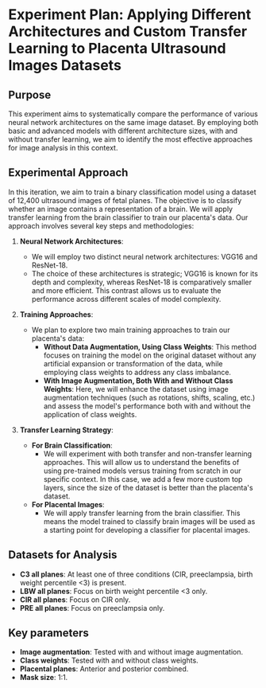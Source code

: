 # **Experiment Plan: Applying Different Architectures and Custom Transfer Learning to Placenta Ultrasound Images Datasets**

## **Purpose**
This experiment aims to systematically compare the performance of various neural network architectures on the same image dataset. By employing both basic and advanced models with different architecture sizes, with and without transfer learning, we aim to identify the most effective approaches for image analysis in this context.

## **Experimental Approach**

In this iteration, we aim to train a binary classification model using a dataset of 12,400 ultrasound images of fetal planes. The objective is to classify whether an image contains a representation of a brain. We will apply transfer learning from the brain classifier to train our placenta's data. Our approach involves several key steps and methodologies:

1. **Neural Network Architectures**: 
   - We will employ two distinct neural network architectures: VGG16 and ResNet-18. 
   - The choice of these architectures is strategic; VGG16 is known for its depth and complexity, whereas ResNet-18 is comparatively smaller and more efficient. This contrast allows us to evaluate the performance across different scales of model complexity.

2. **Training Approaches**: 
   - We plan to explore two main training approaches to train our placenta's data:
     - **Without Data Augmentation, Using Class Weights**: This method focuses on training the model on the original dataset without any artificial expansion or transformation of the data, while employing class weights to address any class imbalance.
     - **With Image Augmentation, Both With and Without Class Weights**: Here, we will enhance the dataset using image augmentation techniques (such as rotations, shifts, scaling, etc.) and assess the model's performance both with and without the application of class weights.

3. **Transfer Learning Strategy**: 
   - **For Brain Classification**:
     - We will experiment with both transfer and non-transfer learning approaches. This will allow us to understand the benefits of using pre-trained models versus training from scratch in our specific context. In this case, we add a few more custom top layers, since the size of the dataset is better than the placenta's dataset.
   - **For Placental Images**:
     - We will apply transfer learning from the brain classifier. This means the model trained to classify brain images will be used as a starting point for developing a classifier for placental images.

## **Datasets for Analysis**
- **C3 all planes**: At least one of three conditions (CIR, preeclampsia, birth weight percentile <3) is present.
- **LBW all planes**: Focus on birth weight percentile <3 only.
- **CIR all planes**: Focus on CIR only.
- **PRE all planes**: Focus on preeclampsia only.

## **Key parameters**
- **Image augmentation**: Tested with and without image augmentation.
- **Class weights**: Tested with and without class weights.
- **Placental planes**: Anterior and posterior combined.
- **Mask size**: 1:1.

